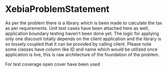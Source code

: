 # XebiaProblemStatement
As per the problem there is a library which is been made to calculate the tax as per requirements. Unit test cases have been attached here as well, application boundary testing haven't been done yet. The logic for applying only one discount totally depends on the client application and the library is so lossely coupled that it can be provided by calling client. Please note some classes have column like ID and name which would be utilized once application is live, this is raw architecture of the foundation of the problem.

For test coverage open cover have been used
